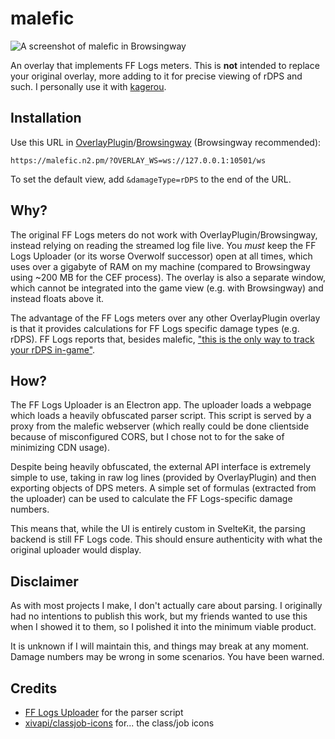 # malefic

![A screenshot of malefic in Browsingway](https://fxdiscord.com/i/qqo79mmo.png)

An overlay that implements FF Logs meters. This is **not** intended to replace your original overlay, more adding to it for precise viewing of rDPS and such. I personally use it with [kagerou](https://github.com/hibiyasleep/kagerou).

## Installation

Use this URL in [OverlayPlugin](https://github.com/OverlayPlugin/OverlayPlugin)/[Browsingway](https://github.com/Styr1x/Browsingway) (Browsingway recommended):

```text
https://malefic.n2.pm/?OVERLAY_WS=ws://127.0.0.1:10501/ws
```

To set the default view, add `&damageType=rDPS` to the end of the URL.

## Why?

The original FF Logs meters do not work with OverlayPlugin/Browsingway, instead relying on reading the streamed log file live. You *must* keep the FF Logs Uploader (or its worse Overwolf successor) open at all times, which uses over a gigabyte of RAM on my machine (compared to Browsingway using ~200 MB for the CEF process). The overlay is also a separate window, which cannot be integrated into the game view (e.g. with Browsingway) and instead floats above it.

The advantage of the FF Logs meters over any other OverlayPlugin overlay is that it provides calculations for FF Logs specific damage types (e.g. rDPS). FF Logs reports that, besides malefic, ["this is the only way to track your rDPS in-game"](https://www.archon.gg/ffxiv/articles/news/ff-logs-meters-release).

## How?

The FF Logs Uploader is an Electron app. The uploader loads a webpage which loads a heavily obfuscated parser script. This script is served by a proxy from the malefic webserver (which really could be done clientside because of misconfigured CORS, but I chose not to for the sake of minimizing CDN usage).

Despite being heavily obfuscated, the external API interface is extremely simple to use, taking in raw log lines (provided by OverlayPlugin) and then exporting objects of DPS meters. A simple set of formulas (extracted from the uploader) can be used to calculate the FF Logs-specific damage numbers.

This means that, while the UI is entirely custom in SvelteKit, the parsing backend is still FF Logs code. This should ensure authenticity with what the original uploader would display.

## Disclaimer

As with most projects I make, I don't actually care about parsing. I originally had no intentions to publish this work, but my friends wanted to use this when I showed it to them, so I polished it into the minimum viable product.

It is unknown if I will maintain this, and things may break at any moment. Damage numbers may be wrong in some scenarios. You have been warned.

## Credits

- [FF Logs Uploader](https://www.fflogs.com/client/download) for the parser script
- [xivapi/classjob-icons](https://github.com/xivapi/classjob-icons) for... the class/job icons
